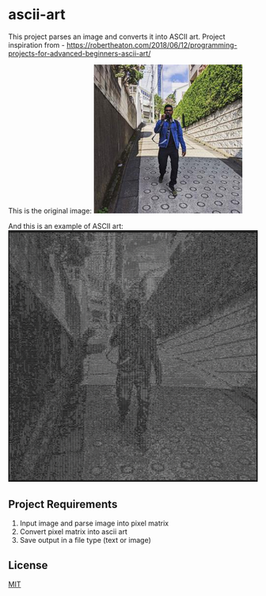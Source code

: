 # ascii-art

This project parses an image and converts it into ASCII art. Project inspiration from - https://robertheaton.com/2018/06/12/programming-projects-for-advanced-beginners-ascii-art/

This is the original image:
![](images/image1.jpg.thumbnail)

And this is an example of ASCII art:
![](images/example_output.png)

## Project Requirements

1. Input image and parse image into pixel matrix
2. Convert pixel matrix into ascii art
3. Save output in a file type (text or image)

## License
[MIT](https://choosealicense.com/licenses/mit/)